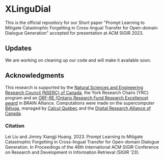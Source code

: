 # XLinguDial
This is the official repository for our Short paper "Prompt Learning to Mitigate Catastrophic Forgetting in Cross-lingual Transfer for Open-domain Dialogue Generation" accepted for presentation at ACM SIGIR 2023.

## Updates
We are working on cleaning up our code and will make it available soon.

## Acknowledgments
This research is supported by the [Natural Sciences and Engineering Research Council (NSERC) of Canada](https://www.nserc-crsng.gc.ca/index_eng.asp), the York Research Chairs (YRC) program and an [ORF-RE (Ontario Research Fund Research Excellence) award](https://www.ontario.ca/page/ontario-research-fund-research-excellence) in BRAIN Alliance. Computations were made on the supercomputer [Béluga](https://www.calculquebec.ca/en/communiques/beluga-a-supercomputer-for-science-2/), managed by [Calcul Québec](https://www.calculquebec.ca/en/) and the [Digital Research Alliance of Canada](https://alliancecan.ca/en).

### Citation
Lei Liu and Jimmy Xiangji Huang. 2023. Prompt Learning to Mitigate Catastrophic Forgetting in Cross-lingual Transfer for Open-domain Dialogue Generation. In Proceedings of the 46th International ACM SIGIR Conference on Research and Development in Information Retrieval (SIGIR ’23).
